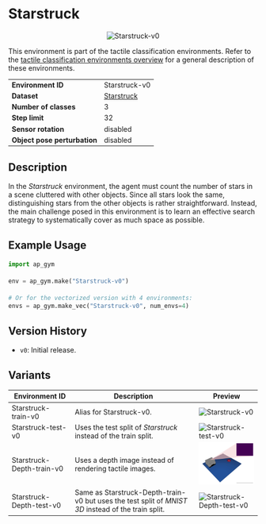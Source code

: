 # Starstruck

<p align="center"><img src="img/env/Starstruck-v0.gif" alt="Starstruck-v0" width="200px"/></p>

This environment is part of the tactile classification environments.
Refer to the [tactile classification environments overview](TactileClassificationEnv.md) for a general description of these environments.

|                              |                                         |
|------------------------------|-----------------------------------------|
| **Environment ID**           | Starstruck-v0                           |
| **Dataset**                  | [Starstruck](datasets.md#starstruck) |
| **Number of classes**        | 3                                       |
| **Step limit**               | 32                                      |
| **Sensor rotation**          | disabled                                |
| **Object pose perturbation** | disabled                                |

## Description

In the _Starstruck_ environment, the agent must count the number of stars in a scene cluttered with other objects.
Since all stars look the same, distinguishing stars from the other objects is rather straightforward.
Instead, the main challenge posed in this environment is to learn an effective search strategy to systematically cover as much space as possible.

## Example Usage

```python
import ap_gym

env = ap_gym.make("Starstruck-v0")

# Or for the vectorized version with 4 environments:
envs = ap_gym.make_vec("Starstruck-v0", num_envs=4)
```

## Version History

- `v0`: Initial release.

## Variants

| Environment ID            | Description                                                                                         | Preview                                                                                        |
|---------------------------|-----------------------------------------------------------------------------------------------------|------------------------------------------------------------------------------------------------|
| Starstruck-train-v0       | Alias for Starstruck-v0.                                                                            | <img src="img/env/Starstruck-v0.gif" alt="Starstruck-v0" width="200px"/>                       |
| Starstruck-test-v0        | Uses the test split of _Starstruck_ instead of the train split.                                     | <img src="img/env/Starstruck-test-v0.gif" alt="Starstruck-test-v0" width="200px"/>             |
| Starstruck-Depth-train-v0 | Uses a depth image instead of rendering tactile images.                                             | <img src="img/env/Starstruck-Depth-v0.gif" alt="Starstruck-Depth-v0" width="200px"/>           |
| Starstruck-Depth-test-v0  | Same as Starstruck-Depth-train-v0 but uses the test split of _MNIST 3D_ instead of the train split. | <img src="img/env/Starstruck-Depth-test-v0.gif" alt="Starstruck-Depth-test-v0" width="200px"/> |
